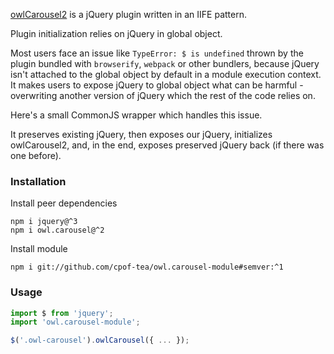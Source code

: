[owlCarousel2](https://github.com/OwlCarousel2/OwlCarousel2/) is a jQuery plugin written in an IIFE pattern.

Plugin initialization relies on jQuery in global object.

Most users face an issue like `TypeError: $ is undefined` thrown by the plugin bundled with `browserify`, `webpack` or other bundlers, because jQuery isn't attached to the global object by default in a module execution context. It makes users to expose jQuery to global object what can be harmful - overwriting another version of jQuery which the rest of the code relies on.

Here's a small CommonJS wrapper which handles this issue.

It preserves existing jQuery, then exposes our jQuery, initializes owlCarousel2, and, in the end, exposes preserved jQuery back (if there was one before).

### Installation

Install peer dependencies
```
npm i jquery@^3
npm i owl.carousel@^2
```

Install module
```
npm i git://github.com/cpof-tea/owl.carousel-module#semver:^1
```

### Usage

```js
import $ from 'jquery';
import 'owl.carousel-module';

$('.owl-carousel').owlCarousel({ ... });
```

